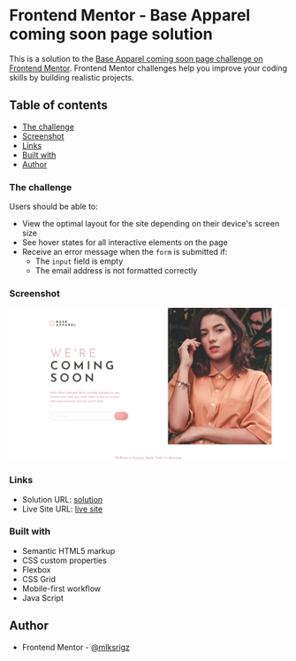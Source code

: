 # Frontend Mentor - Base Apparel coming soon page solution

This is a solution to the [Base Apparel coming soon page challenge on Frontend Mentor](https://www.frontendmentor.io/challenges/base-apparel-coming-soon-page-5d46b47f8db8a7063f9331a0). Frontend Mentor challenges help you improve your coding skills by building realistic projects. 

## Table of contents

  - [The challenge](#the-challenge)
  - [Screenshot](#screenshot)
  - [Links](#links)
  - [Built with](#built-with)
- [Author](#author)

### The challenge

Users should be able to:

- View the optimal layout for the site depending on their device's screen size
- See hover states for all interactive elements on the page
- Receive an error message when the `form` is submitted if:
  - The `input` field is empty
  - The email address is not formatted correctly

### Screenshot

![](./images/screenshot.png)

### Links

- Solution URL: [solution](https://your-solution-url.com)
- Live Site URL: [live site](https://coming-soon-page-ikrsrigz.netlify.app/)


### Built with

- Semantic HTML5 markup
- CSS custom properties
- Flexbox
- CSS Grid
- Mobile-first workflow
- Java Script


## Author

- Frontend Mentor - [@mIksrigz](https://www.frontendmentor.io/profile/mIksrigz)
